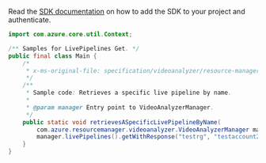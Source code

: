 Read the [SDK documentation](https://github.com/Azure/azure-sdk-for-java/blob/azure-resourcemanager-videoanalyzer_1.0.0-beta.3/sdk/videoanalyzer/azure-resourcemanager-videoanalyzer/README.md) on how to add the SDK to your project and authenticate.

```java
import com.azure.core.util.Context;

/** Samples for LivePipelines Get. */
public final class Main {
    /*
     * x-ms-original-file: specification/videoanalyzer/resource-manager/Microsoft.Media/preview/2021-11-01-preview/examples/live-pipeline-get-by-name.json
     */
    /**
     * Sample code: Retrieves a specific live pipeline by name.
     *
     * @param manager Entry point to VideoAnalyzerManager.
     */
    public static void retrievesASpecificLivePipelineByName(
        com.azure.resourcemanager.videoanalyzer.VideoAnalyzerManager manager) {
        manager.livePipelines().getWithResponse("testrg", "testaccount2", "livePipeline1", Context.NONE);
    }
}
```
